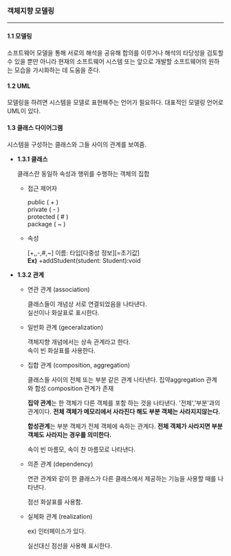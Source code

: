 ### 객체지향 모델링

---

#### 1.1 모델링

소프트웨어 모델을 통해 서로의 해석을 공유해 합의를 이루거나 해석의 타당성을 검토할 수 있을 뿐만 아니라 현재의 소프트웨어 시스템 또는 앞으로 개발할 소프트웨어의 원하는 모습을 가시화하는 데 도움을 준다.

#### 1.2 UML

모델링을 하려면 시스템을 모델로 표현해주는 언어가 필요하다. 대표적인 모델링 언어로 UML이 있다.

#### 1.3 클래스 다이어그램

시스템을 구성하는 클래스와 그들 사이의 관계를 보여줌.

* **1.3.1 클래스**
	
	클래스란 동일하 속성과 행위를 수행하는 객체의 집합
	
	* 접근 제어자
	
		public  ( + )   
		private ( - )  
		protected ( # )  
		package ( ~ )
	
	* 속성
	
		[+,,-,#,~] 이름: 타입[다중성 정보][=초기값]  
		**Ex)** +addStudent(student: Student):void
		
* **1.3.2 관계**

	* 연관 관계 (association)
		
		클래스들이 개념상 서로 연결되었음을 나타낸다.   
		실선이나 화살표로 표시한다.
		
	* 일반화 관계 (geceralization) 

		객체지향 개념에서는 상속 관계라고 한다.   
		  속이 빈 화살표를 사용한다.
		
	* 집합 관계 (composition, aggregation)
	
		클래스들 사이의 전체 또는 부분 같은 관계 나타낸다. 집약aggregation 관계 와 합성 composition 관계가 존재
		
		**집약 관계**는 한 객체가 다른 객체를 포함 하는 것을 나타낸다. '전체','부분'과의 관계이다.
		**전체 객체가 메모리에서 사라진다 해도 부분 객체는 사라지지않는다.**
		
		**합성관계**는
		부분 객체가 전체 객체에 속하는 관계다. **전체 객체가 사라지면 부분 객체도 사라지는 경우를 의미한다.**
		
		
		속이 빈 마름모, 속이 찬 마름모로 나타낸다.
		
	* 의존 관계 (dependency)

		연관 관계와 같이 한 클래스가 다른 클래스에서 제공하는 기능을 사용할 때를 나타낸다.
		
		점선 화살표를 사용함.
		
	* 실체화 관계 (realization)

		
		ex) 인터페이스가 있다. 
		
		실선대신 점선을 사용해 표시한다.
		



